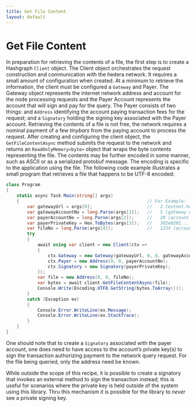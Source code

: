 ```yaml
---
title: Get File Content
layout: default
---
```


# Get File Content

In preparation for retrieving the contents of a file, the first step is to create a Hashgraph `Client` object.  The Client object orchestrates the request construction and communication with the hedera network. It requires a small amount of configuration when created. At a minimum to retrieve the information, the client must be configured a `Gateway` and Payer. The Gateway object represents the internet network address and account for the node processing requests and the Payer Account represents the account that will sign and pay for the query.  The Payer consists of two things: and `Address` identifying the account paying transaction fees for the request; and a `Signatory` holding the signing key associated with the Payer account.  Retrieving the contents of a file is not free, the network requires a nominal payment of a few _tinybars_ from the paying account to process the request.  After creating and configuring the client object, the `GetFileContentAsync` method submits the request to the network and returns an `ReadOnlyMemory<byte>` object that wraps the byte contents representing the file.  The contents may be further encoded in some manner, such as ASCII or as a serialized protobuf message.  The encoding is specific to the application using the file.  The following code example illustrates a small program that retrieves a file that happens to be UTF-8 encoded:

```csharp
class Program
{
    static async Task Main(string[] args)
    {                                                 // For Example:
        var gatewayUrl = args[0];                     //   2.testnet.hedera.com:50211
        var gatewayAccountNo = long.Parse(args[1]);   //   5 (gateway node 0.0.5)
        var payerAccountNo = long.Parse(args[2]);     //   20 (account 0.0.20)
        var payerPrivateKey = Hex.ToBytes(args[3]);   //   302e0201... (48 byte Ed25519 private in hex)
        var fileNo = long.Parse(args[4]);             //   1234 (account 0.0.1234)
        try
        {
            await using var client = new Client(ctx =>
            {
                ctx.Gateway = new Gateway(gatewayUrl, 0, 0, gatewayAccountNo);
                ctx.Payer = new Address(0, 0, payerAccountNo);
                ctx.Signatory = new Signatory(payerPrivateKey);
            });
            var file = new Address(0, 0, fileNo);
            var bytes = await client.GetFileContentAsync(file);
            Console.Write(Encoding.UTF8.GetString(bytes.ToArray()));
        }
        catch (Exception ex)
        {
            Console.Error.WriteLine(ex.Message);
            Console.Error.WriteLine(ex.StackTrace);
        }
    }
}
```

One should note that to create a `Signatory` associated with the payer account, one does need to have access to the account’s private key(s) to sign the transaction authorizing payment to the network query request.  For the file being queried, only the address need be known.  

While outside the scope of this recipe, it is possible to create a signatory that invokes an external method to sign the transaction instead; this is useful for scenarios where the private key is held outside of the system using this library.  Thru this mechanism it is possible for the library to _never_ see a private signing key.
